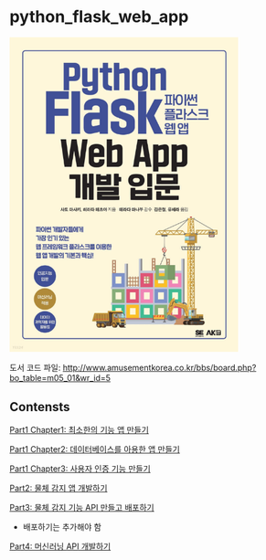 # python_flask_web_app

<img src="book/python_flask_web_app.png" width="400" />

도서 코드 파일: http://www.amusementkorea.co.kr/bbs/board.php?bo_table=m05_01&wr_id=5

## Contensts

[Part1 Chapter1: 최소한의 기능 앱 만들기](my_code/part1/ch1/README.md)

[Part1 Chapter2: 데이터베이스를 아용한 앱 만들기](my_code/part1/ch2/README.md)

[Part1 Chapter3: 사용자 인증 기능 만들기](my_code/part1/ch3/README.md)

[Part2: 물체 감지 앱 개발하기](my_code/part2/README.md)

[Part3: 물체 감지 기능 API 만들고 배포하기](my_code/part3/README.md)
* 배포하기는 추가해야 함

[Part4: 머신러닝 API 개발하기](my_code/part4/ml_api/README.md)